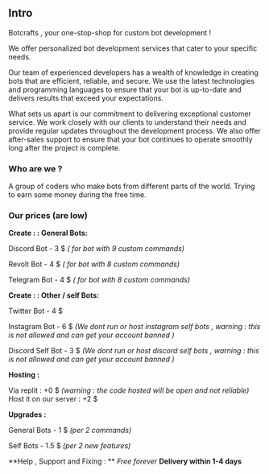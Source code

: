## Intro

Botcrafts , your one-stop-shop for custom bot development !

We offer personalized bot development services that cater to your specific needs.

Our team of experienced developers has a wealth of knowledge in creating bots that are efficient, reliable, and secure. We use the latest technologies and programming languages to ensure that your bot is up-to-date and delivers results that exceed your expectations.

What sets us apart is our commitment to delivering exceptional customer service. We work closely with our clients to understand their needs and provide regular updates throughout the development process. We also offer after-sales support to ensure that your bot continues to operate smoothly long after the project is complete.

### Who are we ?

A group of coders who make bots from different parts of the world.
Trying to earn some money during the free time.

### Our prices (are low)

**Create : : General  Bots:**

Discord Bot - 3 $ *( for bot with 9 custom commands)*

Revolt Bot -   4 $ *( for bot with 8 custom commands)*

Telegram Bot - 4 $ *( for bot with 8 custom commands)*

**Create : : Other / self Bots:**

Twitter Bot - 4 $

Instagram Bot -  6 $
*(We dont run or host instagram self bots , warning :  this is not allowed and can get your account banned )*

Discord Self Bot -  3 $
*(We dont run or host discord self bots , warning :  this is not allowed and can get your account banned )*

**Hosting :** 

Via replit :  +0 $ *(warning  :  the code hosted will be open and not reliable)*
Host it on our server :  +2 $

**Upgrades :**

General Bots - 1 $ *(per 2 commands)*
 
Self Bots - 1.5 $ *(per 2 new features)*

**Help , Support  and Fixing : ** *Free forever*
**Delivery within 1-4 days**
